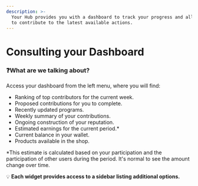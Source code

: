 ```yaml
---
description: >-
  Your Hub provides you with a dashboard to track your progress and allows you
  to contribute to the latest available actions.
---
```


# Consulting your Dashboard

### :question:What are we talking about?

Access your dashboard from the left menu, where you will find:

* Ranking of top contributors for the current week.
* Proposed contributions for you to complete.
* Recently updated programs.
* Weekly summary of your contributions.
* Ongoing construction of your reputation.
* Estimated earnings for the current period.\*
* Current balance in your wallet.
* Products available in the shop.

\*This estimate is calculated based on your participation and the participation of other users during the period. It's normal to see the amount change over time.

:bulb: **Each widget provides access to a sidebar listing additional options.**
